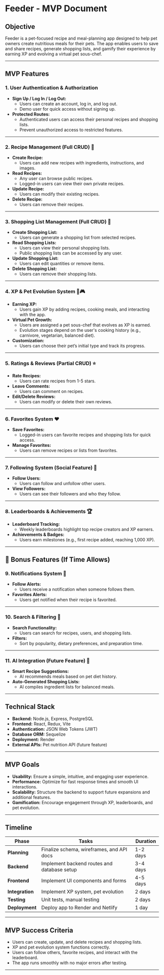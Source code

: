 # **Feeder - MVP Document**

## **Objective**
Feeder is a pet-focused recipe and meal-planning app designed to help pet owners create nutritious meals for their pets. The app enables users to save and share recipes, generate shopping lists, and gamify their experience by earning XP and evolving a virtual pet sous-chef.

---

## **MVP Features**

### **1. User Authentication & Authorization**
- **Sign Up / Log In / Log Out:**
  - Users can create an account, log in, and log out.
  - Demo user for quick access without signing up.
- **Protected Routes:**
  - Authenticated users can access their personal recipes and shopping lists.
  - Prevent unauthorized access to restricted features.

---

### **2. Recipe Management (Full CRUD) 🍲**
- **Create Recipe:**
  - Users can add new recipes with ingredients, instructions, and images.
- **Read Recipes:**
  - Any user can browse public recipes.
  - Logged-in users can view their own private recipes.
- **Update Recipe:**
  - Users can modify their existing recipes.
- **Delete Recipe:**
  - Users can remove their recipes.

---

### **3. Shopping List Management (Full CRUD) 🛒**
- **Create Shopping List:**
  - Users can generate a shopping list from selected recipes.
- **Read Shopping Lists:**
  - Users can view their personal shopping lists.
  - Public shopping lists can be accessed by any user.
- **Update Shopping List:**
  - Users can edit quantities or remove items.
- **Delete Shopping List:**
  - Users can remove their shopping lists.

---

### **4. XP & Pet Evolution System 🐶🎮**
- **Earning XP:**
  - Users gain XP by adding recipes, cooking meals, and interacting with the app.
- **Virtual Pet Growth:**
  - Users are assigned a pet sous-chef that evolves as XP is earned.
  - Evolution stages depend on the user's cooking history (e.g., carnivore, vegetarian, balanced diet).
- **Customization:**
  - Users can choose their pet’s initial type and track its progress.

---

### **5. Ratings & Reviews (Partial CRUD) ⭐**
- **Rate Recipes:**
  - Users can rate recipes from 1-5 stars.
- **Leave Comments:**
  - Users can comment on recipes.
- **Edit/Delete Reviews:**
  - Users can modify or delete their own reviews.

---

### **6. Favorites System ❤️**
- **Save Favorites:**
  - Logged-in users can favorite recipes and shopping lists for quick access.
- **Manage Favorites:**
  - Users can remove recipes or lists from favorites.

---

### **7. Following System (Social Feature) 🔄**
- **Follow Users:**
  - Users can follow and unfollow other users.
- **View Followers:**
  - Users can see their followers and who they follow.

---

### **8. Leaderboards & Achievements 🏆**
- **Leaderboard Tracking:**
  - Weekly leaderboards highlight top recipe creators and XP earners.
- **Achievements & Badges:**
  - Users earn milestones (e.g., first recipe added, reaching 1,000 XP).

---

## **🌟 Bonus Features (If Time Allows)**

### **9. Notifications System 🔔**
- **Follow Alerts:**
  - Users receive a notification when someone follows them.
- **Favorites Alerts:**
  - Users get notified when their recipe is favorited.

---

### **10. Search & Filtering 🔎**
- **Search Functionality:**
  - Users can search for recipes, users, and shopping lists.
- **Filters:**
  - Sort by popularity, dietary preferences, and preparation time.

---

### **11. AI Integration (Future Feature) 🤖**
- **Smart Recipe Suggestions:**
  - AI recommends meals based on pet diet history.
- **Auto-Generated Shopping Lists:**
  - AI compiles ingredient lists for balanced meals.

---

## **Technical Stack**
- **Backend:** Node.js, Express, PostgreSQL
- **Frontend:** React, Redux, Vite
- **Authentication:** JSON Web Tokens (JWT)
- **Database ORM:** Sequelize
- **Deployment:** Render
- **External APIs:** Pet nutrition API (future feature)

---

## **MVP Goals**
- **Usability:** Ensure a simple, intuitive, and engaging user experience.
- **Performance:** Optimize for fast response times and smooth UI interactions.
- **Scalability:** Structure the backend to support future expansions and additional features.
- **Gamification:** Encourage engagement through XP, leaderboards, and pet evolution.

---

## **Timeline**
| **Phase**   | **Tasks**                                   | **Duration**  |
|-------------|---------------------------------------------|---------------|
| **Planning** | Finalize schema, wireframes, and API docs   | 1-2 days      |
| **Backend**  | Implement backend routes and database setup | 3-4 days      |
| **Frontend** | Implement UI components and forms           | 4-5 days      |
| **Integration** | Implement XP system, pet evolution       | 2 days        |
| **Testing**  | Unit tests, manual testing                  | 2 days        |
| **Deployment** | Deploy app to Render and Netlify          | 1 day         |

---

## **MVP Success Criteria**
- Users can create, update, and delete recipes and shopping lists.
- XP and pet evolution system functions correctly.
- Users can follow others, favorite recipes, and interact with the leaderboard.
- The app runs smoothly with no major errors after testing.

---